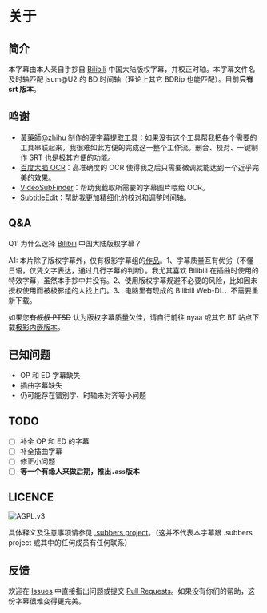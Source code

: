 # 关于

## 简介       

本字幕由本人亲自手抄自 [Bilibili](https://www.bilibili.com/bangumi/media/md28229887/) 中国大陆版权字幕，并校正时轴。本字幕文件名及时轴匹配 jsum@U2 的 BD 时间轴（理论上其它 BDRip 也能匹配）。目前**只有 srt 版本**。

## 鸣谢

- [黃藥師@zhihu](https://www.zhihu.com/people/huang-yao-shi-91-46) 制作的[硬字幕提取工具](https://zhuanlan.zhihu.com/p/358785717)：如果没有这个工具帮我把各个需要的工具串联起来，我很难如此方便的完成这一整个工作流。删合、校对、一键制作 SRT 也是极其方便的功能。
- [百度大脑 OCR](https://ai.baidu.com/tech/ocr)：高准确度的 OCR 使得我之后只需要微调就能达到一个近乎完美的效果。
- [VideoSubFinder](https://sourceforge.net/projects/videosubfinder/)：帮助我截取所需要的字幕图片喂给 OCR。
- [SubtitleEdit](https://github.com/SubtitleEdit/subtitleedit)：帮助我更加精细化的校对和调整时间轴。

## Q&A

Q1: 为什么选择 [Bilibili](https://www.bilibili.com/bangumi/media/md28229887/) 中国大陆版权字幕？

A1: 本片除了版权字幕外，仅有极影字幕组的[作品](https://nyaa.si/view/1321483)。1、字幕质量互有优劣（不懂日语，仅凭文字表达，通过几行字幕的判断）。我尤其喜欢 Bilibili 在插曲时使用的特效字幕，虽然本手抄中并没有。2、使用版权字幕规避不必要的风险，比如因未授权使用而被极影组的人找上门。3、电脑里有现成的 Bilibili Web-DL，不需要重新下载。

如果您~~有叔叔 PTSD~~ 认为版权字幕质量欠佳，请自行前往 nyaa 或其它 BT 站点下载[极影内嵌版本](https://nyaa.si/view/1321483)。

## 已知问题

- OP 和 ED 字幕缺失
- 插曲字幕缺失
- 仍可能存在错别字、时轴未对齐等小问题

## TODO

- [ ] 补全 OP 和 ED 的字幕
- [ ] 补全插曲字幕
- [ ] 修正小问题
- [ ] **等一个有缘人来做后期，推出`.ass`版本**

## LICENCE

![AGPL.v3](https://www.gnu.org/graphics/agplv3-155x51.png)

具体释义及注意事项请参见 [.subbers project](https://subbers.org/subtitles/)。（这并不代表本字幕跟 .subbers project 或其中的任何成员有任何联系）

## 反馈

欢迎在 [Issues](https://github.com/RtYkk/Nijigasaki-BDSub/issues/new) 中直接指出问题或提交 [Pull Requests](https://github.com/RtYkk/Nijigasaki-BDSub/compare)。如果没有你们的帮助，这份字幕很难变得更完美。